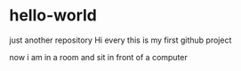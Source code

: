 # hello-world
just another repository
Hi every 
this is my first github project

now i am in a room and sit in front of a computer
